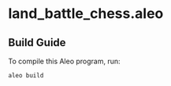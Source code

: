 # land_battle_chess.aleo

## Build Guide

To compile this Aleo program, run:
```bash
aleo build
```
